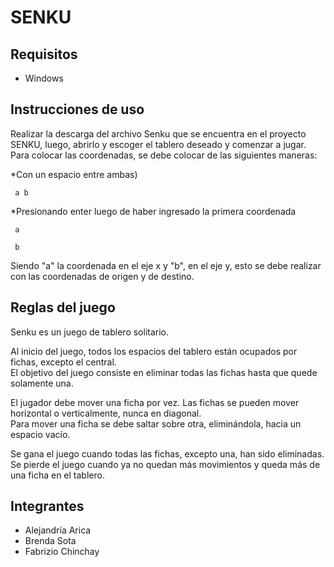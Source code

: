 # SENKU

## Requisitos
- Windows

## Instrucciones de uso
Realizar la descarga del archivo Senku que se encuentra en el proyecto SENKU, luego, abrirlo y escoger el tablero deseado y comenzar a jugar.
Para colocar las coordenadas, se debe colocar de las siguientes maneras:

*Con un espacio entre ambas)

     a b 
    
*Presionando enter luego de haber ingresado la primera coordenada  

     a
     
     b
     
Siendo "a" la coordenada en el eje x y "b", en el eje y, esto se debe realizar con las coordenadas de origen y de destino.

## Reglas del juego

Senku es un juego de tablero solitario. 

Al inicio del juego, todos los espacios del tablero están ocupados por fichas, excepto el central.  
El objetivo del juego consiste en eliminar todas las fichas hasta que quede solamente una.  

El jugador debe mover una ficha por vez.
Las fichas se pueden mover horizontal o verticalmente, nunca en diagonal.  
Para mover una ficha se debe saltar sobre otra, eliminándola, hacia un espacio vacío. 

Se gana el juego cuando todas las fichas, excepto una, han sido eliminadas.  
Se pierde el juego cuando ya no quedan más movimientos y queda más de una ficha en el tablero.  

## Integrantes

- Alejandría Arica
- Brenda Sota
- Fabrizio Chinchay
